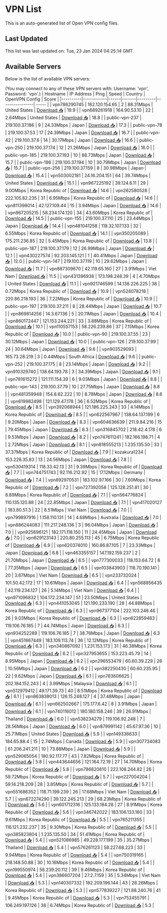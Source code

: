 # VPN List

This is an auto-generated list of Open VPN config files.

## Last Updated

This list was last updated on: Tue, 23 Jan 2024 04:25:14 GMT.

## Available Servers

Below is the list of available VPN servers:

(You may connect to any of these VPN servers with: Username: 'vpn', Password: 'vpn'.)
| Hostname | IP Address | Ping | Speed | Country | OpenVPN Config | Score |
|----------|------------|------|-------|---------|----------------| ----- |
| vpn786290745 | 162.120.154.65 | 2 | 88.31Mbps | United States | [Download 📥](./configs/server_0_US.ovpn) | 19.9 |
| vpn689261918 | 164.90.53.10 | 22 | 2.64Mbps | United States | [Download 📥](./configs/server_1_US.ovpn) | 18.8 |
| public-vpn-237 | 219.100.37.186 | 9 | 24.33Mbps | Japan | [Download 📥](./configs/server_2_JP.ovpn) | 17.3 |
| public-vpn-78 | 219.100.37.53 | 17 | 24.39Mbps | Japan | [Download 📥](./configs/server_3_JP.ovpn) | 16.7 |
| public-vpn-42 | 219.100.37.6 | 14 | 30.17Mbps | Japan | [Download 📥](./configs/server_4_JP.ovpn) | 16.6 |
| public-vpn-250 | 219.100.37.174 | 12 | 21.26Mbps | Japan | [Download 📥](./configs/server_5_JP.ovpn) | 16.0 |
| public-vpn-185 | 219.100.37.193 | 10 | 88.73Mbps | Japan | [Download 📥](./configs/server_6_JP.ovpn) | 15.7 |
| public-vpn-196 | 219.100.37.194 | 10 | 30.79Mbps | Japan | [Download 📥](./configs/server_7_JP.ovpn) | 15.7 |
| public-vpn-256 | 219.100.37.159 | 8 | 30.98Mbps | Japan | [Download 📥](./configs/server_8_JP.ovpn) | 15.4 |
| vpn503002181 | 24.16.204.151 | 64 | 39.74Mbps | United States | [Download 📥](./configs/server_9_US.ovpn) | 15.1 |
| vpn967225192 | 39.124.6.11 | 29 | 9.00Mbps | Korea Republic of | [Download 📥](./configs/server_10_KR.ovpn) | 14.6 |
| vpn262580528 | 222.105.82.235 | 31 | 6.95Mbps | Korea Republic of | [Download 📥](./configs/server_11_KR.ovpn) | 14.6 |
| vpn811398014 | 42.127.109.44 | 15 | 3.94Mbps | Japan | [Download 📥](./configs/server_12_JP.ovpn) | 14.6 |
| vpn967205215 | 58.234.174.120 | 34 | 43.60Mbps | Korea Republic of | [Download 📥](./configs/server_13_KR.ovpn) | 14.5 |
| public-vpn-155 | 219.100.37.110 | 25 | 23.44Mbps | Japan | [Download 📥](./configs/server_14_JP.ovpn) | 14.4 |
| vpn481041258 | 118.32.107.133 | 32 | 6.55Mbps | Korea Republic of | [Download 📥](./configs/server_15_KR.ovpn) | 14.1 |
| vpn350205089 | 175.211.236.85 | 32 | 5.45Mbps | Korea Republic of | [Download 📥](./configs/server_16_KR.ovpn) | 13.8 |
| public-vpn-187 | 219.100.37.179 | 12 | 26.99Mbps | Japan | [Download 📥](./configs/server_17_JP.ovpn) | 12.1 |
| vpn430227574 | 92.203.145.121 | 1 | 40.41Mbps | Japan | [Download 📥](./configs/server_18_JP.ovpn) | 12.0 |
| public-vpn-147 | 219.100.37.119 | 10 | 29.62Mbps | Japan | [Download 📥](./configs/server_19_JP.ovpn) | 11.7 |
| vpn887309670 | 42.119.65.160 | 27 | 3.91Mbps | Viet Nam | [Download 📥](./configs/server_20_VN.ovpn) | 11.5 |
| vpn431396938 | 173.198.248.39 | 4 | 4.70Mbps | United States | [Download 📥](./configs/server_21_US.ovpn) | 11.1 |
| vpn921746599 | 14.138.226.225 | 38 | 0.72Mbps | Korea Republic of | [Download 📥](./configs/server_22_KR.ovpn) | 10.9 |
| vpn524078218 | 220.86.218.193 | 36 | 7.22Mbps | Korea Republic of | [Download 📥](./configs/server_23_KR.ovpn) | 10.9 |
| public-vpn-197 | 219.100.37.211 | 8 | 28.44Mbps | Japan | [Download 📥](./configs/server_24_JP.ovpn) | 10.7 |
| vpn869814256 | 14.3.67.136 | 5 | 20.11Mbps | Japan | [Download 📥](./configs/server_25_JP.ovpn) | 10.4 |
| vpn860172447 | 121.153.244.221 | 33 | 3.88Mbps | Korea Republic of | [Download 📥](./configs/server_26_KR.ovpn) | 10.1 |
| vpn110557153 | 58.226.239.86 | 37 | 7.15Mbps | Korea Republic of | [Download 📥](./configs/server_27_KR.ovpn) | 10.0 |
| public-vpn-90 | 219.100.37.55 | 23 | 30.12Mbps | Japan | [Download 📥](./configs/server_28_JP.ovpn) | 10.0 |
| public-vpn-126 | 219.100.37.99 | 24 | 30.64Mbps | Japan | [Download 📥](./configs/server_29_JP.ovpn) | 9.6 |
| vpn903529093 | 165.73.28.219 | 3 | 0.44Mbps | South Africa | [Download 📥](./configs/server_30_ZA.ovpn) | 9.6 |
| public-vpn-252 | 219.100.37.175 | 8 | 23.14Mbps | Japan | [Download 📥](./configs/server_31_JP.ovpn) | 9.2 |
| vpn910329740 | 138.64.193.78 | 3 | 34.39Mbps | Japan | [Download 📥](./configs/server_32_JP.ovpn) | 9.1 |
| vpn781615272 | 121.111.154.39 | 6 | 9.03Mbps | Japan | [Download 📥](./configs/server_33_JP.ovpn) | 8.8 |
| public-vpn-143 | 219.100.37.79 | 10 | 27.75Mbps | Japan | [Download 📥](./configs/server_34_JP.ovpn) | 8.8 |
| vpn481359948 | 154.8.62.222 | 10 | 8.78Mbps | Japan | [Download 📥](./configs/server_35_JP.ovpn) | 8.6 |
| vpn619982498 | 121.129.47.178 | 36 | 6.52Mbps | Korea Republic of | [Download 📥](./configs/server_36_KR.ovpn) | 8.5 |
| vpn392068944 | 121.186.225.243 | 33 | 4.14Mbps | Korea Republic of | [Download 📥](./configs/server_37_KR.ovpn) | 8.5 |
| vpn622567967 | 138.64.137.199 | 6 | 9.20Mbps | Japan | [Download 📥](./configs/server_38_JP.ovpn) | 8.3 |
| vpn604636639 | 211.9.84.216 | 15 | 79.45Mbps | Japan | [Download 📥](./configs/server_39_JP.ovpn) | 8.3 |
| vpn316845702 | 218.42.4.178 | 6 | 9.53Mbps | Japan | [Download 📥](./configs/server_40_JP.ovpn) | 8.2 |
| vpn747611241 | 182.166.198.71 | 4 | 2.72Mbps | Japan | [Download 📥](./configs/server_41_JP.ovpn) | 8.1 |
| vpn818555213 | 1.235.135.50 | 33 | 37.37Mbps | Korea Republic of | [Download 📥](./configs/server_42_KR.ovpn) | 7.9 |
| kozakura1234 | 153.228.35.83 | 13 | 24.56Mbps | Japan | [Download 📥](./configs/server_43_JP.ovpn) | 7.8 |
| vpn530419314 | 118.33.42.13 | 31 | 9.39Mbps | Korea Republic of | [Download 📥](./configs/server_44_KR.ovpn) | 7.7 |
| vpn744751743 | 92.116.212.92 | 15 | 17.12Mbps | Germany | [Download 📥](./configs/server_45_DE.ovpn) | 7.4 |
| vpn892970531 | 183.102.97.166 | 30 | 7.60Mbps | Korea Republic of | [Download 📥](./configs/server_46_KR.ovpn) | 7.2 |
| vpn727392058 | 125.128.251.81 | 30 | 8.89Mbps | Korea Republic of | [Download 📥](./configs/server_47_KR.ovpn) | 7.1 |
| vpn564776824 | 110.135.120.88 | 24 | 22.85Mbps | Japan | [Download 📥](./configs/server_48_JP.ovpn) | 7.1 |
| vpn417020127 | 183.80.51.3 | 22 | 8.51Mbps | Viet Nam | [Download 📥](./configs/server_49_VN.ovpn) | 7.0 |
| vpn799897916 | 1.158.110.131 | 14 | 4.68Mbps | Australia | [Download 📥](./configs/server_50_AU.ovpn) | 7.0 |
| vpn886244083 | 111.217.248.136 | 3 | 96.04Mbps | Japan | [Download 📥](./configs/server_51_JP.ovpn) | 7.0 |
| vpn925696121 | 182.171.118.150 | 11 | 24.45Mbps | Japan | [Download 📥](./configs/server_52_JP.ovpn) | 7.0 |
| vpn629123143 | 220.80.255.113 | 45 | 6.75Mbps | Korea Republic of | [Download 📥](./configs/server_53_KR.ovpn) | 6.9 |
| vpn620374010 | 160.86.87.105 | 7 | 23.33Mbps | Japan | [Download 📥](./configs/server_54_JP.ovpn) | 6.8 |
| vpn463355157 | 147.192.159.237 | 2 | 21.70Mbps | Japan | [Download 📥](./configs/server_55_JP.ovpn) | 6.5 |
| vpn777300033 | 118.153.64.72 | 8 | 77.35Mbps | Japan | [Download 📥](./configs/server_56_JP.ovpn) | 6.5 |
| vpn103843903 | 118.70.190.141 | 20 | 3.67Mbps | Viet Nam | [Download 📥](./configs/server_57_VN.ovpn) | 6.5 |
| vpn233732024 | 101.50.42.172 | 17 | 10.61Mbps | Japan | [Download 📥](./configs/server_58_JP.ovpn) | 6.4 |
| vpn568856435 | 42.119.234.127 | 26 | 5.14Mbps | Viet Nam | [Download 📥](./configs/server_59_VN.ovpn) | 6.4 |
| vpn971096832 | 104.172.234.147 | 51 | 23.50Mbps | United States | [Download 📥](./configs/server_60_US.ovpn) | 6.3 |
| vpn441053045 | 121.190.233.190 | 28 | 44.88Mbps | Korea Republic of | [Download 📥](./configs/server_61_KR.ovpn) | 6.3 |
| vpn967377104 | 222.103.246.46 | 26 | 9.03Mbps | Korea Republic of | [Download 📥](./configs/server_62_KR.ovpn) | 6.3 |
| vpn622859483 | 119.106.76.185 | 7 | 44.74Mbps | Japan | [Download 📥](./configs/server_63_JP.ovpn) | 6.3 |
| vpn934252289 | 119.106.76.185 | 7 | 38.76Mbps | Japan | [Download 📥](./configs/server_64_JP.ovpn) | 6.3 |
| vpn451667449 | 183.109.113.74 | 36 | 12.12Mbps | Korea Republic of | [Download 📥](./configs/server_65_KR.ovpn) | 6.3 |
| vpn340867092 | 1.231.153.173 | 31 | 46.38Mbps | Korea Republic of | [Download 📥](./configs/server_66_KR.ovpn) | 6.2 |
| vpn327953655 | 153.223.45.79 | 14 | 8.95Mbps | Japan | [Download 📥](./configs/server_67_JP.ovpn) | 6.2 |
| vpn296553479 | 60.60.39.229 | 26 | 10.56Mbps | Japan | [Download 📥](./configs/server_68_JP.ovpn) | 6.2 |
| vpn382250430 | 60.60.235.95 | 22 | 9.62Mbps | Japan | [Download 📥](./configs/server_69_JP.ovpn) | 6.1 |
| vpn783606625 | 202.184.152.243 | 4 | 3.99Mbps | Malaysia | [Download 📥](./configs/server_70_MY.ovpn) | 6.1 |
| vpn512979412 | 49.171.39.73 | 40 | 8.51Mbps | Korea Republic of | [Download 📥](./configs/server_71_KR.ovpn) | 6.1 |
| vpn863838013 | 126.15.248.127 | 4 | 37.48Mbps | Japan | [Download 📥](./configs/server_72_JP.ovpn) | 6.1 |
| vpn662502667 | 175.177.6.42 | 8 | 3.91Mbps | Japan | [Download 📥](./configs/server_73_JP.ovpn) | 6.1 |
| vpn740116012 | 180.180.158.246 | 39 | 26.91Mbps | Thailand | [Download 📥](./configs/server_74_TH.ovpn) | 6.0 |
| vpn538234279 | 119.106.92.248 | 7 | 28.56Mbps | Japan | [Download 📥](./configs/server_75_JP.ovpn) | 6.0 |
| vpn879991142 | 45.67.97.36 | 10 | 25.71Mbps | United States | [Download 📥](./configs/server_76_US.ovpn) | 5.9 |
| vpn149336633 | 184.65.88.4 | 15 | 2.74Mbps | Canada | [Download 📥](./configs/server_77_CA.ovpn) | 5.9 |
| vpn307734083 | 61.206.241.211 | 10 | 73.88Mbps | Japan | [Download 📥](./configs/server_78_JP.ovpn) | 5.9 |
| vpn529065054 | 180.92.117.77 | 43 | 7.82Mbps | Korea Republic of | [Download 📥](./configs/server_79_KR.ovpn) | 5.8 |
| vpn443644656 | 121.164.72.19 | 27 | 14.70Mbps | Korea Republic of | [Download 📥](./configs/server_80_KR.ovpn) | 5.8 |
| vpn786820810 | 222.108.244.82 | 26 | 59.72Mbps | Korea Republic of | [Download 📥](./configs/server_81_KR.ovpn) | 5.7 |
| vpn227004204 | 59.14.218.209 | 28 | 3.85Mbps | Korea Republic of | [Download 📥](./configs/server_82_KR.ovpn) | 5.7 |
| vpn551686352 | 118.71.199.239 | 26 | 17.68Mbps | Viet Nam | [Download 📥](./configs/server_83_VN.ovpn) | 5.7 |
| vpn672274290 | 39.122.245.213 | 29 | 68.23Mbps | Korea Republic of | [Download 📥](./configs/server_84_KR.ovpn) | 5.6 |
| vpn601712316 | 125.133.184.28 | 27 | 8.91Mbps | Korea Republic of | [Download 📥](./configs/server_85_KR.ovpn) | 5.6 |
| vpn346742022 | 183.106.133.160 | 33 | 9.61Mbps | Korea Republic of | [Download 📥](./configs/server_86_KR.ovpn) | 5.5 |
| vpn765211355 | 116.121.232.237 | 35 | 9.30Mbps | Korea Republic of | [Download 📥](./configs/server_87_KR.ovpn) | 5.5 |
| vpn385823804 | 1.235.135.50 | 34 | 51.41Mbps | Korea Republic of | [Download 📥](./configs/server_88_KR.ovpn) | 5.4 |
| vpn521086985 | 49.228.177.199 | 35 | 35.27Mbps | Thailand | [Download 📥](./configs/server_89_TH.ovpn) | 5.4 |
| vpn576261123 | 58.227.68.223 | 33 | 9.94Mbps | Korea Republic of | [Download 📥](./configs/server_90_KR.ovpn) | 5.4 |
| vpn750319165 | 218.148.50.88 | 30 | 10.16Mbps | Korea Republic of | [Download 📥](./configs/server_91_KR.ovpn) | 5.4 |
| vpn199550974 | 58.239.20.112 | 39 | 9.46Mbps | Korea Republic of | [Download 📥](./configs/server_92_KR.ovpn) | 5.4 |
| vpn386607204 | 27.2.7.159 | 35 | 5.34Mbps | Viet Nam | [Download 📥](./configs/server_93_VN.ovpn) | 5.3 |
| vpn140307332 | 182.209.196.144 | 43 | 28.26Mbps | Korea Republic of | [Download 📥](./configs/server_94_KR.ovpn) | 5.3 |
| vpn577839227 | 121.88.240.76 | 41 | 9.45Mbps | Korea Republic of | [Download 📥](./configs/server_95_KR.ovpn) | 5.3 |
| vpn752455791 | 106.249.197.126 | 38 | 6.74Mbps | Korea Republic of | [Download 📥](./configs/server_96_KR.ovpn) | 5.3 |
